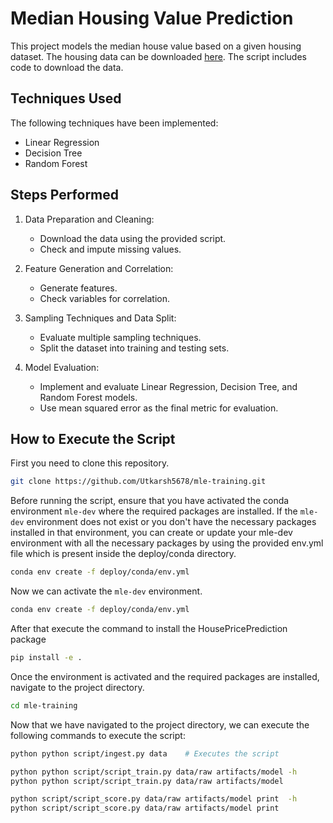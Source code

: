 # Median Housing Value Prediction

This project models the median house value based on a given housing dataset. The housing data can be downloaded [here](https://raw.githubusercontent.com/ageron/handson-ml/master/). The script includes code to download the data.

## Techniques Used

The following techniques have been implemented:

- Linear Regression
- Decision Tree
- Random Forest

## Steps Performed

1. Data Preparation and Cleaning:
   - Download the data using the provided script.
   - Check and impute missing values.

2. Feature Generation and Correlation:
   - Generate features.
   - Check variables for correlation.

3. Sampling Techniques and Data Split:
   - Evaluate multiple sampling techniques.
   - Split the dataset into training and testing sets.

4. Model Evaluation:
   - Implement and evaluate Linear Regression, Decision Tree, and Random Forest models.
   - Use mean squared error as the final metric for evaluation.

## How to Execute the Script

First you need to clone this repository.

```bash
git clone https://github.com/Utkarsh5678/mle-training.git
```

Before running the script, ensure that you have activated the conda environment `mle-dev` where the required packages are installed.
If the `mle-dev` environment does not exist or you don't have the necessary packages installed in that environment, you can create or update your mle-dev environment with all the necessary packages by using the provided env.yml file which is present inside the deploy/conda directory.

```bash
conda env create -f deploy/conda/env.yml
```

Now we can activate the `mle-dev` environment.

```bash
conda env create -f deploy/conda/env.yml
```

After that execute the command to install the HousePricePrediction package

```bash
pip install -e .
```
Once the environment is activated and the required packages are installed, navigate to the project directory.

```bash
cd mle-training
```

Now that we have navigated to the project directory, we can execute the following commands to execute the script:

```bash
python python script/ingest.py data    # Executes the script
```

```bash
python python script/script_train.py data/raw artifacts/model -h
python python script/script_train.py data/raw artifacts/model
```

```bash
python script/script_score.py data/raw artifacts/model print  -h
python script/script_score.py data/raw artifacts/model print 
